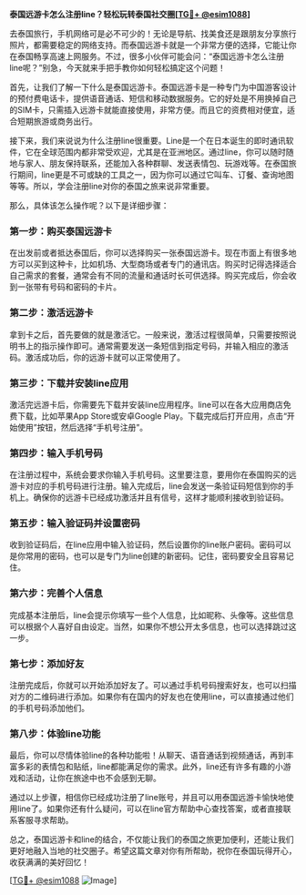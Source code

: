 **泰国远游卡怎么注册line？轻松玩转泰国社交圈[[TG💪+ @esim1088](https://t.me/s/esim1088)]**

去泰国旅行，手机网络可是必不可少的！无论是导航、找美食还是跟朋友分享旅行照片，都需要稳定的网络支持。而泰国远游卡就是一个非常方便的选择，它能让你在泰国畅享高速上网服务。不过，很多小伙伴可能会问：“泰国远游卡怎么注册line呢？”别急，今天就来手把手教你如何轻松搞定这个问题！

首先，让我们了解一下什么是泰国远游卡。泰国远游卡是一种专门为中国游客设计的预付费电话卡，提供语音通话、短信和移动数据服务。它的好处是不用换掉自己的SIM卡，只需插入远游卡就能直接使用，非常方便。而且它的资费相对便宜，适合短期旅游或商务出行。

接下来，我们来说说为什么注册line很重要。Line是一个在日本诞生的即时通讯软件，它在全球范围内都非常受欢迎，尤其是在亚洲地区。通过line，你可以随时随地与家人、朋友保持联系，还能加入各种群聊、发送表情包、玩游戏等。在泰国旅行期间，line更是不可或缺的工具之一，因为你可以通过它叫车、订餐、查询地图等等。所以，学会注册line对你的泰国之旅来说非常重要。

那么，具体该怎么操作呢？以下是详细步骤：

### 第一步：购买泰国远游卡

在出发前或者抵达泰国后，你可以选择购买一张泰国远游卡。现在市面上有很多地方可以买到这种卡，比如机场、大型商场或者专门的通讯店。购买时记得选择适合自己需求的套餐，通常会有不同的流量和通话时长可供选择。购买完成后，你会收到一张带有号码和密码的卡片。

### 第二步：激活远游卡

拿到卡之后，首先要做的就是激活它。一般来说，激活过程很简单，只需要按照说明书上的指示操作即可。通常需要发送一条短信到指定号码，并输入相应的激活码。激活成功后，你的远游卡就可以正常使用了。

### 第三步：下载并安装line应用

激活完远游卡后，你需要先下载并安装line应用程序。line可以在各大应用商店免费下载，比如苹果App Store或安卓Google Play。下载完成后打开应用，点击“开始使用”按钮，然后选择“手机号注册”。

### 第四步：输入手机号码

在注册过程中，系统会要求你输入手机号码。这里要注意，要用你在泰国购买的远游卡对应的手机号码进行注册。输入完成后，line会发送一条验证码短信到你的手机上。确保你的远游卡已经成功激活并且有信号，这样才能顺利接收到验证码。

### 第五步：输入验证码并设置密码

收到验证码后，在line应用中输入验证码，然后设置你的line账户密码。密码可以是你常用的密码，也可以是专门为line创建的新密码。记住，密码要安全且容易记住。

### 第六步：完善个人信息

完成基本注册后，line会提示你填写一些个人信息，比如昵称、头像等。这些信息可以根据个人喜好自由设定。当然，如果你不想公开太多信息，也可以选择跳过这一步。

### 第七步：添加好友

注册完成后，你就可以开始添加好友了。可以通过手机号码搜索好友，也可以扫描对方的二维码进行添加。如果你有在国内的好友也在使用line，可以直接通过他们的手机号码添加他们。

### 第八步：体验line功能

最后，你可以尽情体验line的各种功能啦！从聊天、语音通话到视频通话，再到丰富多彩的表情包和贴纸，line都能满足你的需求。此外，line还有许多有趣的小游戏和活动，让你在旅途中也不会感到无聊。

通过以上步骤，相信你已经成功注册了line账号，并且可以用泰国远游卡愉快地使用line了。如果你还有什么疑问，可以在line官方帮助中心查找答案，或者直接联系客服寻求帮助。

总之，泰国远游卡和line的结合，不仅能让我们的泰国之旅更加便利，还能让我们更好地融入当地的社交圈子。希望这篇文章对你有所帮助，祝你在泰国玩得开心，收获满满的美好回忆！

[[TG💪+ @esim1088](https://t.me/s/esim1088) ![Image](https://i.postimg.cc/4NQfJmqS/Snipaste-2025-05-13-00-14-12.png)]